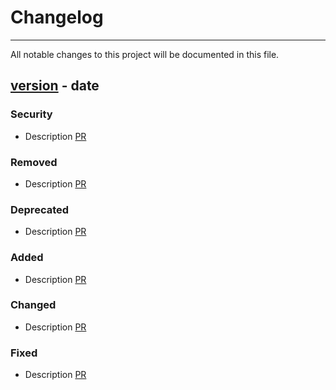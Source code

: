 # Changelog
___

All notable changes to this project will be documented in this file.

## [version](url) - date


### Security

- Description [PR](url)


### Removed

- Description [PR](url)


### Deprecated

- Description [PR](url)


### Added

- Description [PR](url)


### Changed

- Description [PR](url)


### Fixed

- Description [PR](url)